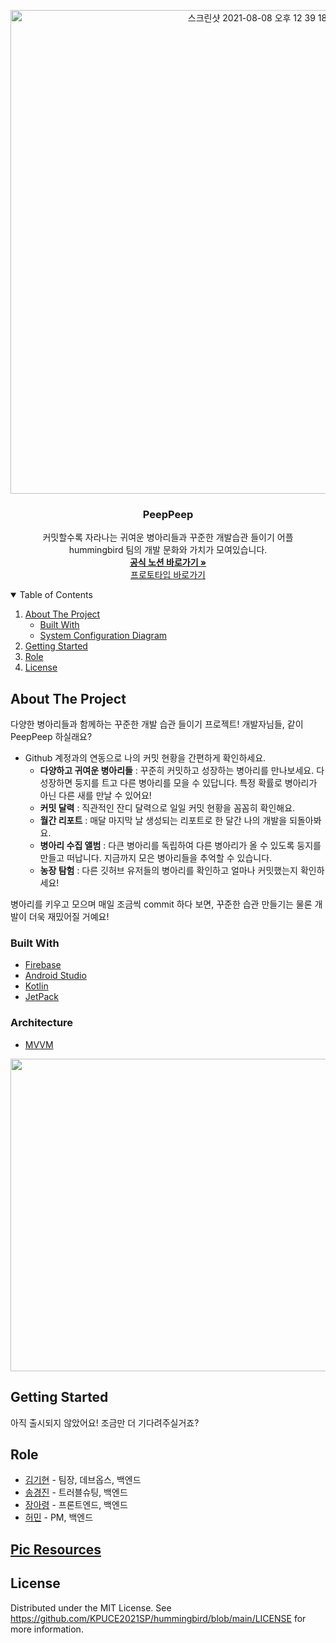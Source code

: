 

<!-- PROJECT LOGO -->
   <p align="center"><img width="774" alt="스크린샷 2021-08-08 오후 12 39 18" src="https://user-images.githubusercontent.com/54930877/128619951-9727f580-fc66-4a88-a586-724262b16746.png"></p>
  <h3 align="center">PeepPeep</h3>
  <p align="center">
    커밋할수록 자라나는 귀여운 병아리들과 꾸준한 개발습관 들이기 어플
  <br />
    hummingbird 팀의 개발 문화와 가치가 모여있습니다.
    <br />
    <a href="https://www.notion.so/PeepPeep-Home-91fd364357374b1abf066556b6cdda22"><strong>공식 노션 바로가기 » </strong></a>
    <br />
    <a href="https://ovenapp.io/view/7yFxMZwFyZ10NiwMUPbTV39nFHsFDtfz#1CXFY">프로토타입 바로가기</a>
  </p>
</p>

<!-- TABLE OF CONTENTS -->
<details open="open">
  <summary>Table of Contents</summary>
  <ol>
    <li>
      <a href="#about-the-project">About The Project</a>
      <ul>
        <li><a href="#built-with">Built With</a></li>
        <li><a href="#system-configuration-diagram">System Configuration Diagram</a></li>
      </ul>
    </li>
    <li>
      <a href="#getting-started">Getting Started</a>
<!--       <ul>
        <li><a href="#prerequisites">Prerequisites</a></li>
      </ul> -->
    </li>
    <li><a href="#role">Role</a></li>
    <li><a href="#license">License</a></li>
  </ol>
</details>

<!-- ABOUT THE PROJECT -->
## About The Project
다양한 병아리들과 함께하는 꾸준한 개발 습관 들이기 프로젝트!
개발자님들, 같이 PeepPeep 하실래요?

- Github 계정과의 연동으로 나의 커밋 현황을 간편하게 확인하세요.
    - **다양하고 귀여운 병아리들** : 꾸준히 커밋하고 성장하는 병아리를 만나보세요. 다 성장하면 둥지를 트고 다른 병아리를 모을 수 있답니다. 특정 확률로 병아리가 아닌 다른 새를 만날 수 있어요!
    - **커밋 달력** : 직관적인 잔디 달력으로 일일 커밋 현황을 꼼꼼히 확인해요.
    - **월간 리포트** : 매달 마지막 날 생성되는 리포트로 한 달간 나의 개발을 되돌아봐요.
    - **병아리 수집 앨범** : 다큰 병아리를 독립하여 다른 병아리가 올 수 있도록 둥지를 만들고 떠납니다. 지금까지 모은 병아리들을 추억할 수 있습니다.
    - **농장 탐험** : 다른 깃허브 유저들의 병아리를 확인하고 얼마나 커밋했는지 확인하세요!

병아리를 키우고 모으며 매일 조금씩 commit 하다 보면, 꾸준한 습관 만들기는 물론 개발이 더욱 재밌어질 거예요!

### Built With

* [Firebase](https://firebase.google.com/)
* [Android Studio](https://developer.android.com/studio)
* [Kotlin](https://developer.android.com/kotlin)
* [JetPack](https://developer.android.com/jetpack?hl=ko)

### Architecture

* [MVVM](https://developer.android.com/jetpack/guide?hl=ko)

<img src="https://user-images.githubusercontent.com/54930877/126727419-a0559519-e34b-42f6-a800-0917cbb5d19f.jpg" width=600 height=500></img>

<!-- GETTING STARTED -->
## Getting Started

아직 출시되지 않았어요! 조금만 더 기다려주실거죠?

<!-- ### Prerequisites
프로젝트 수준 그래들
``` gradle
ext.kotlin_version = "1.5.10"
classpath "com.android.tools.build:gradle:4.2.2"
classpath "org.jetbrains.kotlin:kotlin-gradle-plugin:$kotlin_version"
```

앱 수준 그래들
``` gradle
compileSdkVersion 30
buildToolsVersion "30.0.0"
minSdkVersion 16
targetSdkVersion 30
jvmTarget = '1.8'
testImplementation 'junit:junit:4.+'
``` -->
<!-- Role -->
## Role

* [김기현](https://github.com/kim1387) - 팀장, 데브옵스, 백엔드
* [송경진](https://github.com/kjsong99) - 트러블슈팅, 백엔드
* [장아령](https://github.com/aristo0922) - 프론트엔드, 백엔드
* [허민](https://github.com/hhhminme) - PM, 백엔드

## [Pic Resources](https://drive.google.com/drive/folders/1wpO1NG04ezMb3JURnkGOzDb1_NTwERkL?usp=sharing)


<!-- LICENSE -->
## License

Distributed under the MIT License. See https://github.com/KPUCE2021SP/hummingbird/blob/main/LICENSE for more information.
